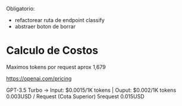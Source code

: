Obligatorio:
- refactorear ruta de endpoint classify
- abstraer boton de borrar


# Calculo de Costos
Maximos tokens por request aprox 1,679

https://openai.com/pricing

GPT-3.5 Turbo -> Input: $0.0015/1K tokens | Ouput: $0.002/1K tokens
0.003USD / Request (Cota Superior)
5request 0.015USD
